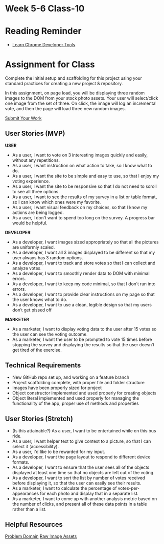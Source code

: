 # Week 5-6 Class-10

# Reading Reminder
* [Learn Chrome Developer Tools](https://canvas.instructure.com/courses/1274842/modules/items/15743604)

# Assignment for Class
Complete the initial setup and scaffolding for this project using your standard practices for creating a new project & repository.

In this assignment, on page load, you will be displaying three random images to the DOM from your stock photo assets. Your user will select/click one image from the set of three. On click, the image will log an incremental vote, and then the page will load three new random images.

[Submit Your Work](https://canvas.instructure.com/courses/1274842/modules/items/15743603)

## User Stories (MVP)
**USER**
- As a user, I want to vote on 3 interesting images quickly and easily, without any repetitions.
- As a user, I want instruction on what action to take, so I know what to do.
- As a user, I want the site to be simple and easy to use, so that I enjoy my voting experience.
- As a user, I want the site to be responsive so that I do not need to scroll to see all three options.
- As a user, I want to see the results of my survey in a list or table format, so I can know which ones were my favorite.
- As a user, I want visual feedback on my choices, so that I know my actions are being logged.
- As a user, I don't want to spend too long on the survey. A progress bar would be helpful.

**DEVELOPER**
- As a developer, I want images sized appropriately so that all the pictures are uniformly scaled.
- As a developer, I want all 3 images displayed to be different so that my user always has 3 random options.
- As a developer, I want to track and store votes so that I can collect and analyze votes.
- As a developer, I want to smoothly render data to DOM with minimal errors.
- As a developer, I want to keep my code minimal, so that I don't run into errors.
- As a developer, I want to provide clear instructions on my page so that the user knows what to do.
- As a developer, I want to use a clean, legible design so that my users don’t get pissed off

**MARKETER**
- As a marketer, I want to display voting data to the user after 15 votes so the user can see the voting outcome.
- As a marketer, I want the user to be prompted to vote 15 times before stopping the survey and displaying the results so that the user doesn’t get tired of the exercise.


## Technical Requirements
 - New GitHub repo set up, and working on a feature branch
 - Project scaffolding complete, with proper file and folder structure
 - Images have been properly sized for project
 - Object constructor implemented and used properly for creating objects
 - Object literal implemented and used properly for managing the functionality of the app; proper use of methods and properties

## User Stories (Stretch)
- (Is this attainable?) As a user, I want to be entertained while on this bus ride.
- As a user, I want helper text to give context to a picture, so that I can select it (accessibility).
- As a user, I'd like to be rewarded for my input.
- As a developer, I want the page layout to respond to different device formats.
- As a developer, I want to ensure that the user sees all of the objects displayed at least one time so that no objects are left out of the voting.
- As a developer, I want to sort the list by number of votes received before displaying it, so that the user can easily see their results.
- As a marketer, I want to calculate the percentage of votes-per-appearances for each photo and display that in a separate list.
- As a marketer, I want to come up with another analysis metric based on the number of clicks, and present all of these data points in a table rather than a list.

## Helpful Resources
[Problem Domain](../assets/README.md)
[Raw Image Assets](../assets/images)
